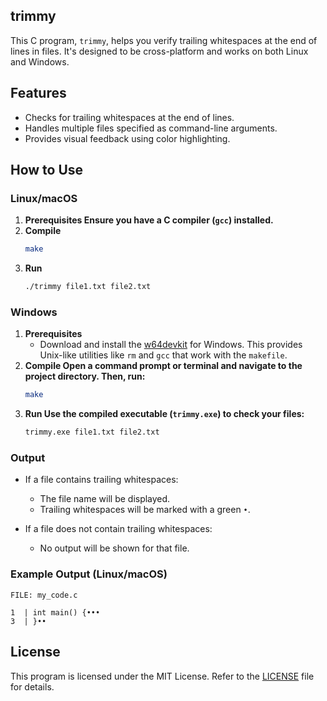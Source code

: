 ## trimmy

This C program, `trimmy`, helps you verify trailing whitespaces at the end of lines in files. It's designed to be cross-platform and works on both Linux and Windows.

## Features

- Checks for trailing whitespaces at the end of lines.
- Handles multiple files specified as command-line arguments.
- Provides visual feedback using color highlighting.

## How to Use

### Linux/macOS

1. **Prerequisites Ensure you have a C compiler (`gcc`) installed.**
2. **Compile**
   ```bash
   make
   ```
3. **Run**
   ```bash
   ./trimmy file1.txt file2.txt
   ```

### Windows

1. **Prerequisites**
   - Download and install the [w64devkit](https://github.com/skeeto/w64devkit) for Windows. This provides Unix-like utilities like `rm` and `gcc` that work with the `makefile`.
2. **Compile Open a command prompt or terminal and navigate to the project directory. Then, run:**
   ```bash
   make
   ```
3. **Run Use the compiled executable (`trimmy.exe`) to check your files:**
   ```bash
   trimmy.exe file1.txt file2.txt
   ```

### Output

* If a file contains trailing whitespaces:
    - The file name will be displayed.
    - Trailing whitespaces will be marked with a green `•`.

* If a file does not contain trailing whitespaces:
    - No output will be shown for that file.

### Example Output (Linux/macOS)

```
FILE: my_code.c

1  | int main() {•••
3  | }••
```

## License

This program is licensed under the MIT License. Refer to the [LICENSE](LICENSE) file for details.
